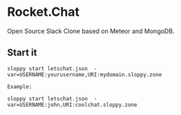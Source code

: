 # Rocket.Chat

Open Source Slack Clone based on Meteor and MongoDB.

## Start it

```
sloppy start letschat.json  -var=USERNAME:yourusername,URI:mydomain.sloppy.zone
   
Example:
   
sloppy start letschat.json  -var=USERNAME:john,URI:coolchat.sloppy.zone
```